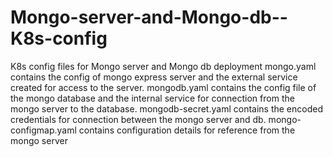 # Mongo-server-and-Mongo-db--K8s-config
K8s config files for Mongo server and Mongo db deployment 
mongo.yaml contains the config of mongo express server and the external service created for access to the server.
mongodb.yaml contains the config file of the mongo database and the internal service for connection from the mongo server to the database.
mongodb-secret.yaml contains the encoded credentials for connection between the mongo server and db.
mongo-configmap.yaml contains configuration details for reference from the mongo server

